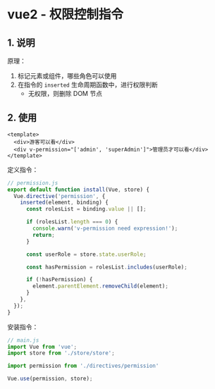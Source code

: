<!--#region
@author 吴钦飞
@email wuqinfei@qq.com
@create date 2023-11-07 16:55:41
@modify date 2023-11-07 18:26:29
@desc [description]
#endregion-->


# vue2 - 权限控制指令

## 1. 说明

原理：

1. 标记元素或组件，哪些角色可以使用
2. 在指令的 `inserted` 生命周期函数中，进行权限判断
   * 无权限，则删除 DOM 节点

## 2. 使用

```vue
<template>
  <div>游客可以看</div>
  <div v-permission="['admin', 'superAdmin']">管理员才可以看</div>
</template>
```

定义指令：

```js
// permission.js
export default function install(Vue, store) {
  Vue.directive('permission', {
    inserted(element, binding) {
      const rolesList = binding.value || [];

      if (rolesList.length === 0) {
        console.warn('v-permission need expression!');
        return;
      }

      const userRole = store.state.userRole;

      const hasPermission = rolesList.includes(userRole);

      if (!hasPermission) {
        element.parentElement.removeChild(element);
      }
    },
  });
}
```

安装指令：

```js
// main.js
import Vue from 'vue';
import store from './store/store';

import permission from './directives/permission'

Vue.use(permission, store);
```

